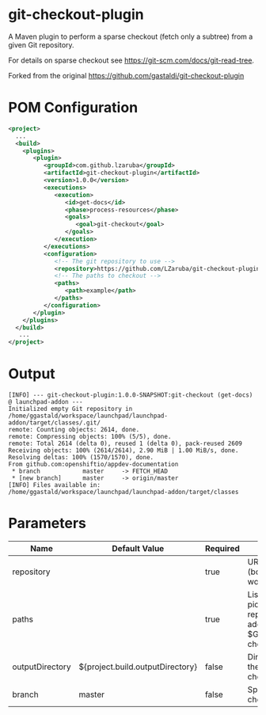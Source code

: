 # git-checkout-plugin

A Maven plugin to perform a sparse checkout (fetch only a subtree) from a given Git repository.

For details on sparse checkout see https://git-scm.com/docs/git-read-tree.

Forked from the original https://github.com/gastaldi/git-checkout-plugin


# POM Configuration 

```xml
<project>
  ...
  <build>
    <plugins>
       <plugin>
          <groupId>com.github.lzaruba</groupId>
          <artifactId>git-checkout-plugin</artifactId>
          <version>1.0.0</version>
          <executions>
             <execution>
                <id>get-docs</id>
                <phase>process-resources</phase>
                <goals>
                   <goal>git-checkout</goal>
                </goals>
             </execution>
          </executions>
          <configuration>
             <!-- The git repository to use -->
             <repository>https://github.com/LZaruba/git-checkout-plugin</repository>
             <!-- The paths to checkout -->
             <paths>
                <path>example</path>
             </paths>
          </configuration>
       </plugin>
    </plugins>
  </build>
   ...
</project>

```

# Output

```
[INFO] --- git-checkout-plugin:1.0.0-SNAPSHOT:git-checkout (get-docs) @ launchpad-addon ---
Initialized empty Git repository in /home/ggastald/workspace/launchpad/launchpad-addon/target/classes/.git/
remote: Counting objects: 2614, done.
remote: Compressing objects: 100% (5/5), done.
remote: Total 2614 (delta 0), reused 1 (delta 0), pack-reused 2609
Receiving objects: 100% (2614/2614), 2.90 MiB | 1.00 MiB/s, done.
Resolving deltas: 100% (1570/1570), done.
From github.com:openshiftio/appdev-documentation
 * branch            master     -> FETCH_HEAD
 * [new branch]      master     -> origin/master
[INFO] Files available in: /home/ggastald/workspace/launchpad/launchpad-addon/target/classes
```

# Parameters
|Name|Default Value|Required|Description|
|----|-------------|--------|-----------|
|repository||true|URL of the repository (both ssh and https work)|
|paths||true|List of paths to be picked up from the repository (will be added to $GIT_DIR/info/sparse-checkout).
|outputDirectory|${project.build.outputDirectory}|false|Directory into which the git content will be checked out|
|branch|master|false|Specifies branch to be checked out|
